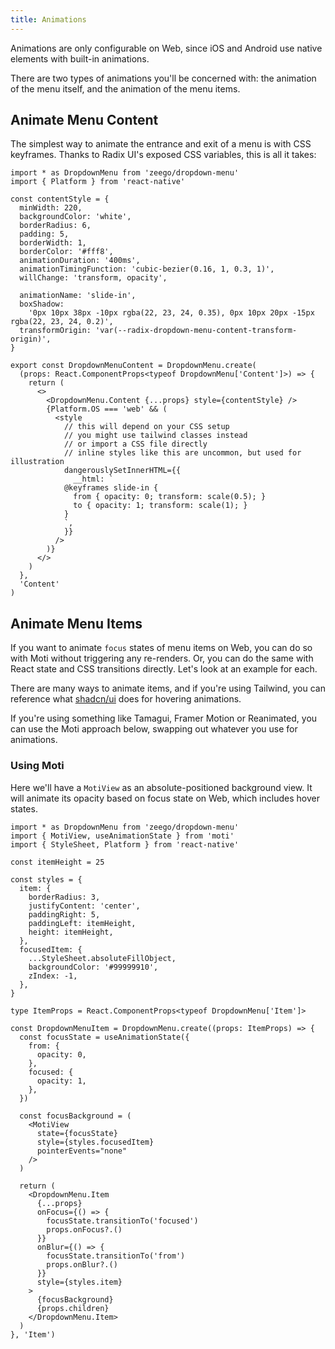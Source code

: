 ```yaml
---
title: Animations
---
```


Animations are only configurable on Web, since iOS and Android use native elements with built-in animations.

There are two types of animations you'll be concerned with: the animation of the menu itself, and the animation of the menu items.

## Animate Menu Content

The simplest way to animate the entrance and exit of a menu is with CSS keyframes. Thanks to Radix UI's exposed CSS variables, this is all it takes:

```tsx twoslash {11-18, 25-41}
import * as DropdownMenu from 'zeego/dropdown-menu'
import { Platform } from 'react-native'

const contentStyle = {
  minWidth: 220,
  backgroundColor: 'white',
  borderRadius: 6,
  padding: 5,
  borderWidth: 1,
  borderColor: '#fff8',
  animationDuration: '400ms',
  animationTimingFunction: 'cubic-bezier(0.16, 1, 0.3, 1)',
  willChange: 'transform, opacity',

  animationName: 'slide-in',
  boxShadow:
    '0px 10px 38px -10px rgba(22, 23, 24, 0.35), 0px 10px 20px -15px rgba(22, 23, 24, 0.2)',
  transformOrigin: 'var(--radix-dropdown-menu-content-transform-origin)',
}

export const DropdownMenuContent = DropdownMenu.create(
  (props: React.ComponentProps<typeof DropdownMenu['Content']>) => {
    return (
      <>
        <DropdownMenu.Content {...props} style={contentStyle} />
        {Platform.OS === 'web' && (
          <style
            // this will depend on your CSS setup
            // you might use tailwind classes instead
            // or import a CSS file directly
            // inline styles like this are uncommon, but used for illustration
            dangerouslySetInnerHTML={{
              __html: `
            @keyframes slide-in {
              from { opacity: 0; transform: scale(0.5); }
              to { opacity: 1; transform: scale(1); }
            }
            `,
            }}
          />
        )}
      </>
    )
  },
  'Content'
)
```

## Animate Menu Items

If you want to animate `focus` states of menu items on Web, you can do so with Moti without triggering any re-renders. Or, you can do the same with React state and CSS transitions directly. Let's look at an example for each.

There are many ways to animate items, and if you're using Tailwind, you can reference what [shadcn/ui](https://ui.shadcn.com/docs/components/dropdown-menu) does for hovering animations.

If you're using something like Tamagui, Framer Motion or Reanimated, you can use the Moti approach below, swapping out whatever you use for animations.

### Using Moti

Here we'll have a `MotiView` as an absolute-positioned background view. It will animate its opacity based on focus state on Web, which includes hover states.

```tsx
import * as DropdownMenu from 'zeego/dropdown-menu'
import { MotiView, useAnimationState } from 'moti'
import { StyleSheet, Platform } from 'react-native'

const itemHeight = 25

const styles = {
  item: {
    borderRadius: 3,
    justifyContent: 'center',
    paddingRight: 5,
    paddingLeft: itemHeight,
    height: itemHeight,
  },
  focusedItem: {
    ...StyleSheet.absoluteFillObject,
    backgroundColor: '#99999910',
    zIndex: -1,
  },
}

type ItemProps = React.ComponentProps<typeof DropdownMenu['Item']>

const DropdownMenuItem = DropdownMenu.create((props: ItemProps) => {
  const focusState = useAnimationState({
    from: {
      opacity: 0,
    },
    focused: {
      opacity: 1,
    },
  })

  const focusBackground = (
    <MotiView
      state={focusState}
      style={styles.focusedItem}
      pointerEvents="none"
    />
  )

  return (
    <DropdownMenu.Item
      {...props}
      onFocus={() => {
        focusState.transitionTo('focused')
        props.onFocus?.()
      }}
      onBlur={() => {
        focusState.transitionTo('from')
        props.onBlur?.()
      }}
      style={styles.item}
    >
      {focusBackground}
      {props.children}
    </DropdownMenu.Item>
  )
}, 'Item')
```
